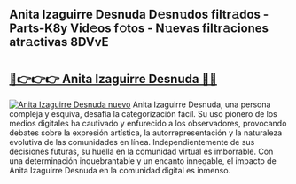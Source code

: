 ## Anita Izaguirre Desnuda D𝚎sn𝚞dos filtr𝚊dos - Parts-K8y Vid𝚎os f𝚘tos - N𝚞evas filtr𝚊ciones atr𝚊ctivas 8DVvE

# <h2><a href="http://mbar3es.tromn.icu/?c=Anita+Izaguirre+Desnuda">🔗👉👉👉 Anita Izaguirre Desnuda 🔗🔗</a></h2>

[![Anita Izaguirre Desnuda nuevo](https://i.imgur.com/pEAQMta.gif)](http://mbar3es.tromn.icu/?c=Anita+Izaguirre+Desnuda)
Anita Izaguirre Desnuda, una persona compleja y esquiva, desafía la categorización fácil. Su uso pionero de los medios digitales ha cautivado y enfurecido a los observadores, provocando debates sobre la expresión artística, la autorrepresentación y la naturaleza evolutiva de las comunidades en línea. Independientemente de sus decisiones futuras, su huella en la comunidad virtual es imborrable. Con una determinación inquebrantable y un encanto innegable, el impacto de Anita Izaguirre Desnuda en la comunidad digital es inmenso.
